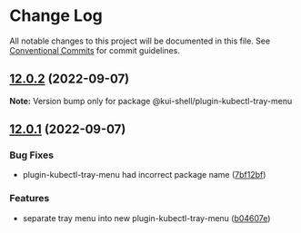# Change Log

All notable changes to this project will be documented in this file.
See [Conventional Commits](https://conventionalcommits.org) for commit guidelines.

## [12.0.2](https://github.com/IBM/kui/compare/v12.0.1...v12.0.2) (2022-09-07)

**Note:** Version bump only for package @kui-shell/plugin-kubectl-tray-menu

## [12.0.1](https://github.com/IBM/kui/compare/v12.0.0...v12.0.1) (2022-09-07)

### Bug Fixes

- plugin-kubectl-tray-menu had incorrect package name ([7bf12bf](https://github.com/IBM/kui/commit/7bf12bf))

### Features

- separate tray menu into new plugin-kubectl-tray-menu ([b04607e](https://github.com/IBM/kui/commit/b04607e))
